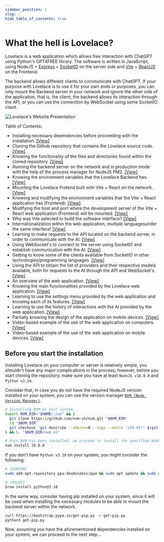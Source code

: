 ```yaml
---
sidebar_position: 1
slug: /
hide_table_of_contents: true
---
```


# What the hell is Lovelace?

Lovelace is a web application which allows free interaction with ChatGPT using Python's GPT4FREE library. The software is written in JavaScript, using NodeJS + [Express](https://expressjs.com/es/4x/api.html) + [SocketIO](https://socket.io/) on the server side and [Vite](https://vitejs.dev/) + [ReactJS](https://react.dev/) on the Frontend.

The backend allows different clients to communicate with ChatGPT. If your purpose with Lovelace is to use it for your own ends or purposes, you can only mount the Backend server in your network and ignore the other side of the application, that is, the client; the backend allows its interaction through the API, or you can use the connection by WebSocket using some SocketIO client.

![Lovelace's Website Presentation](/img/WebApp-Presentation.png)

Table of Contents:
- Installing necessary dependencies before proceeding with the installation. [[View]](/#before-you-start-the-installation)
- Cloning the Github repository that contains the Lovelace source code. [[View]](/installation)
- Knowing the functionality of the files and directories found within the cloned repository. [[View]](/installation#knowing-a-little-more-about-the-contents-of-the-cloned-repository)
- Running the backend server on the network and in production mode with the help of the process manager for NodeJS PM2. [[View]](/mounting-server-in-the-network/)
- Knowing the environment variables that the Lovelace Backend has. [[View]](/mounting-server-in-the-network/#what-about-environment-variables)
- Mounting the Lovelace Frotend built with Vite + React on the network. [[View]](/mounting-webapp-in-the-network/)
- Knowing and modifying the environment variables that the Vite + React application has (Frontend). [[View]](/mounting-webapp-in-the-network/#modifying-environment-variables)
- Modifying the host and port where the development server of the Vite + React web application (Frontend) will be mounted. [[View]](/mounting-webapp-in-the-network/#modifying-the-port-and-hostname-of-the-clients-server)
- Why was Vite selected to build the software interface? [[View]](/mounting-webapp-in-the-network/#why-is-vite-used-in-the-client-application)
- Internationalization within the web application, multiple languages ​​under the same interface! [[View]](/mounting-webapp-in-the-network/#internationalization-within-the-application)
- Learning to make requests to the API located on the backend server, in order to communicate with the AI. [[View]](/learning-how-to-use-the-api-for-interact-with-the-ai/)
- Using WebSocket's to connect to the server using SocketIO and establish communication with the AI. [[View]](/learning-how-to-use-websockets-for-interact-with-the-ai/)
- Getting to know some of the clients available from SocketIO in other technologies/programming languages. [[View]](/learning-how-to-use-websockets-for-interact-with-the-ai/#socketio-clients-to-establish-communication-with-the-server)
- Using the API to obtain the list of providers and their respective models available, both for requests to the AI ​​through the API and WebSocket's. [[View]](/available-providers-and-models/)
- An overview of the web application. [[View]](/learning-how-to-use-the-web-application/)
- Knowing the main functionalities provided by the Lovelace web application. [[View]](/learning-how-to-use-the-web-application/#about-the-options-available-at-first-glance)
- Learning to use the settings menu provided by the web application and knowing each of its features. [[View]](/learning-how-to-use-the-web-application/#whats-behind-the-settings-menu)
- Learning to use the history of interactions with the AI ​​provided by the web application. [[View]](/learning-how-to-use-the-web-application/#the-history-of-interactions-with-ada)
- Partially knowing the design of the application on mobile devices. [[View]](/learning-how-to-use-the-web-application/#a-view-of-design-within-mobile-devices)
- Video-based example of the use of the web application on computers. [[View]](/Web-App-Usage#using-the-web-application-on-desktop)
- Video-based example of the use of the web application on mobile devices. [[View]](/Web-App-Usage#using-the-web-application-on-mobile)

## Before you start the installation
Installing Lovelace on your computer or server is relatively simple, you shouldn't have any major complications in the process; however, before you start cloning the repository, make sure you have at least `NodeJS v18.0.0` and `Python v3.10`.

Consider that, in case you do not have the required NodeJS version installed on your system, you can use the version manager [`NVM (Node Version Manager)`](https://github.com/nvm-sh/nvm#installing-and-updating).

```bash
# Installing NVM on your system...
export NVM_DIR="$HOME/.nvm" && (
  git clone https://github.com/nvm-sh/nvm.git "$NVM_DIR"
  cd "$NVM_DIR"
  git checkout `git describe --abbrev=0 --tags --match "v[0-9]*" $(git rev-list --tags --max-count=1)`
) && \. "$NVM_DIR/nvm.sh"

# Once NVM has been installed, we proceed to install the specified NodeJS version (> 18.0.0)
nvm install 18.0.0
```

If you don't have `Python v3.10` on your system, you might consider the following:

```bash
# (DEBIAN)
sudo add-apt-repository ppa:deadsnakes/ppa && sudo apt update && sudo apt install python3.10

# (MacOS)
brew install python@3.10
```

In the same way, consider having pip installed on your system, since it will be used when installing the necessary modules to be able to mount the backend server within the network.

```bash
curl https://bootstrap.pypa.io/get-pip.py -o get-pip.py
python3 get-pip.py
```

Now, assuming you have the aforementioned dependencies installed on your system, we can proceed to the next step...